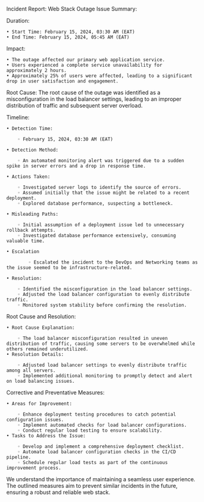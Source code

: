 Incident Report: Web Stack Outage
Issue Summary:

Duration:

    • Start Time: February 15, 2024, 03:30 AM (EAT)
    • End Time: February 15, 2024, 05:45 AM (EAT)


Impact:

    • The outage affected our primary web application service.
    • Users experienced a complete service unavailability for approximately 2 hours.
    • Approximately 25% of users were affected, leading to a significant drop in user satisfaction and engagement.


Root Cause: The root cause of the outage was identified as a misconfiguration in the load balancer settings, leading to an improper distribution of traffic and subsequent server overload.


Timeline:
    
    • Detection Time:
        
        ◦ February 15, 2024, 03:30 AM (EAT)
    
    • Detection Method:
    
        ◦ An automated monitoring alert was triggered due to a sudden spike in server errors and a drop in response time.
    
    • Actions Taken:
    
        ◦ Investigated server logs to identify the source of errors.
        ◦ Assumed initially that the issue might be related to a recent deployment.
        ◦ Explored database performance, suspecting a bottleneck.
    
    • Misleading Paths:
    
        ◦ Initial assumption of a deployment issue led to unnecessary rollback attempts.
        ◦ Investigated database performance extensively, consuming valuable time.
    
    • Escalation
    
            ◦ Escalated the incident to the DevOps and Networking teams as the issue seemed to be infrastructure-related.
    
    • Resolution:
    
        ◦ Identified the misconfiguration in the load balancer settings.
        ◦ Adjusted the load balancer configuration to evenly distribute traffic.
        ◦ Monitored system stability before confirming the resolution.


Root Cause and Resolution:

    • Root Cause Explanation:
    
        ◦ The load balancer misconfiguration resulted in uneven distribution of traffic, causing some servers to be overwhelmed while others remained underutilized.
    • Resolution Details:
    
        ◦ Adjusted load balancer settings to evenly distribute traffic among all servers.
        ◦ Implemented additional monitoring to promptly detect and alert on load balancing issues.


Corrective and Preventative Measures:

    • Areas for Improvement:
    
        ◦ Enhance deployment testing procedures to catch potential configuration issues.
        ◦ Implement automated checks for load balancer configurations.
        ◦ Conduct regular load testing to ensure scalability.
    • Tasks to Address the Issue:
    
        ◦ Develop and implement a comprehensive deployment checklist.
        ◦ Automate load balancer configuration checks in the CI/CD pipeline.
        ◦ Schedule regular load tests as part of the continuous improvement process.


We understand the importance of maintaining a seamless user experience. The outlined measures aim to prevent similar incidents in the future, ensuring a robust and reliable web stack.
